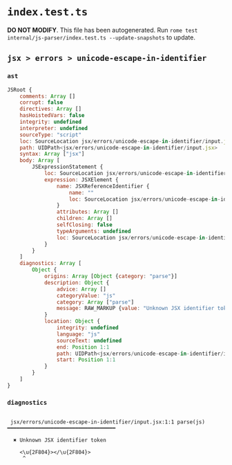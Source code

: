 # `index.test.ts`

**DO NOT MODIFY**. This file has been autogenerated. Run `rome test internal/js-parser/index.test.ts --update-snapshots` to update.

## `jsx > errors > unicode-escape-in-identifier`

### `ast`

```javascript
JSRoot {
	comments: Array []
	corrupt: false
	directives: Array []
	hasHoistedVars: false
	integrity: undefined
	interpreter: undefined
	sourceType: "script"
	loc: SourceLocation jsx/errors/unicode-escape-in-identifier/input.jsx 1:0-1:23
	path: UIDPath<jsx/errors/unicode-escape-in-identifier/input.jsx>
	syntax: Array ["jsx"]
	body: Array [
		JSExpressionStatement {
			loc: SourceLocation jsx/errors/unicode-escape-in-identifier/input.jsx 1:0-1:23
			expression: JSXElement {
				name: JSXReferenceIdentifier {
					name: ""
					loc: SourceLocation jsx/errors/unicode-escape-in-identifier/input.jsx 1:1-1:10
				}
				attributes: Array []
				children: Array []
				selfClosing: false
				typeArguments: undefined
				loc: SourceLocation jsx/errors/unicode-escape-in-identifier/input.jsx 1:0-1:23
			}
		}
	]
	diagnostics: Array [
		Object {
			origins: Array [Object {category: "parse"}]
			description: Object {
				advice: Array []
				categoryValue: "js"
				category: Array ["parse"]
				message: RAW_MARKUP {value: "Unknown JSX identifier token"}
			}
			location: Object {
				integrity: undefined
				language: "js"
				sourceText: undefined
				end: Position 1:1
				path: UIDPath<jsx/errors/unicode-escape-in-identifier/input.jsx>
				start: Position 1:1
			}
		}
	]
}
```

### `diagnostics`

```

 jsx/errors/unicode-escape-in-identifier/input.jsx:1:1 parse(js) ━━━━━━━━━━━━━━━━━━━━━━━━━━━━━━━━━━━

  ✖ Unknown JSX identifier token

    <\u{2F804}></\u{2F804}>
     ^


```
